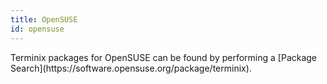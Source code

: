 ```yaml
---
title: OpenSUSE
id: opensuse
---
```

<p>Terminix packages for OpenSUSE can be found by performing a [Package Search](https://software.opensuse.org/package/terminix).</p>